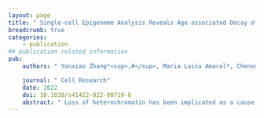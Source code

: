 ```yaml
---
layout: page
title: " Single-cell Epigenome Analysis Reveals Age-associated Decay of Heterochromatin Domains in Excitatory Neurons in the Mouse Brain"
breadcrumb: true
categories:
    - publication
## publication related information
pub:
    authors: " Yanxiao Zhang*<sup>,#</sup>, Maria Luisa Amaral*, Chenxu Zhu, Steven F. Grieco, Xiaomeng Hou, Lin Lin, Justin Buchanan, Liqi Tong, Sebastian Preissl, Xiangmin Xu<sup>#</sup>, Bing Ren<sup>#</sup>"

    journal: " Cell Research"
    date: 2022
    doi: 10.1038/s41422-022-00719-6
    abstract: " Loss of heterochromatin has been implicated as a cause of pre-mature aging and age-associated decline in organ functions in mammals, however, the specific cell types and gene loci affected by this type of epigenetic changes have remained unclear. To address this knowledge gap, we probe the chromatin accessibility at single cell resolution in brain, heart, skeletal muscle, and bone marrows from young, middle-aged, and old mice, and assess age-associated changes at 353,126 candidate regulatory elements (cCREs) across 32 major cell types. Unexpectedly, we detected increased chromatin accessibility within specific heterochromatin domains in excitatory neurons in old mice. The gain of chromatin accessibility at these genomic loci is accompanied by a cell-type-specific loss of heterochromatin and activation of LINE1 elements. Immunostaining further confirms the loss of the heterochromatin mark H3K9me3 in these neurons but not in inhibitory neurons and glia cells. Our results reveal cell-type-specific changes in chromatin landscapes in old mice and shed light on the scope of heterochromatin loss in mammalian aging."
---
```

